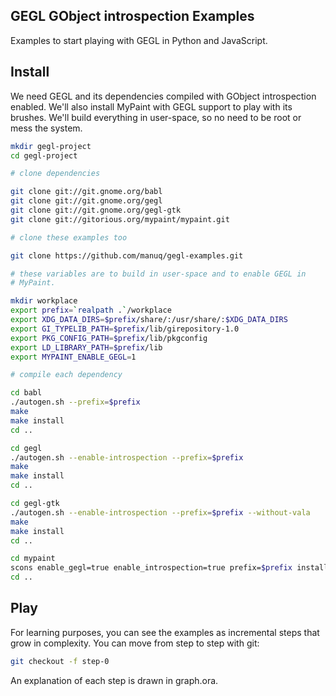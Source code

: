GEGL GObject introspection Examples
-----------------------------------

Examples to start playing with GEGL in Python and JavaScript.

Install
-------

We need GEGL and its dependencies compiled with GObject introspection
enabled.  We'll also install MyPaint with GEGL support to play with
its brushes.  We'll build everything in user-space, so no need to be
root or mess the system.

```bash
mkdir gegl-project
cd gegl-project

# clone dependencies

git clone git://git.gnome.org/babl
git clone git://git.gnome.org/gegl
git clone git://git.gnome.org/gegl-gtk
git clone git://gitorious.org/mypaint/mypaint.git

# clone these examples too

git clone https://github.com/manuq/gegl-examples.git

# these variables are to build in user-space and to enable GEGL in
# MyPaint.

mkdir workplace
export prefix=`realpath .`/workplace
export XDG_DATA_DIRS=$prefix/share/:/usr/share/:$XDG_DATA_DIRS
export GI_TYPELIB_PATH=$prefix/lib/girepository-1.0
export PKG_CONFIG_PATH=$prefix/lib/pkgconfig
export LD_LIBRARY_PATH=$prefix/lib
export MYPAINT_ENABLE_GEGL=1

# compile each dependency

cd babl
./autogen.sh --prefix=$prefix
make
make install
cd ..

cd gegl
./autogen.sh --enable-introspection --prefix=$prefix
make
make install
cd ..

cd gegl-gtk
./autogen.sh --enable-introspection --prefix=$prefix --without-vala
make
make install
cd ..

cd mypaint
scons enable_gegl=true enable_introspection=true prefix=$prefix install
cd ..
```

Play
----

For learning purposes, you can see the examples as incremental steps
that grow in complexity.  You can move from step to step with git:

```bash
git checkout -f step-0
```

An explanation of each step is drawn in graph.ora.
